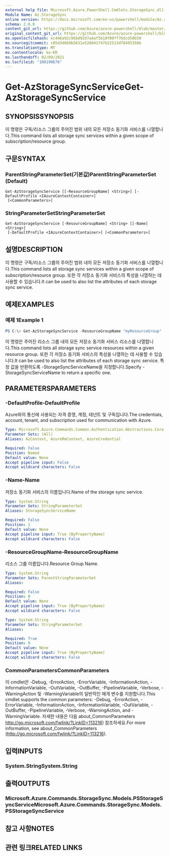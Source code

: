```yaml
---
external help file: Microsoft.Azure.PowerShell.Cmdlets.StorageSync.dll-Help.xml
Module Name: Az.StorageSync
online version: https://docs.microsoft.com/en-us/powershell/module/Az.storagesync/get-Azstoragesyncservice
schema: 2.0.0
content_git_url: https://github.com/Azure/azure-powershell/blob/master/src/StorageSync/StorageSync/help/Get-AzStorageSyncService.md
original_content_git_url: https://github.com/Azure/azure-powershell/blob/master/src/StorageSync/StorageSync/help/Get-AzStorageSyncService.md
ms.openlocfilehash: ec446a92c96bd92d7a4af5610f00ff76dcd50b50
ms.sourcegitcommit: c05d3d669b5631e526841f47b22513d78495350b
ms.translationtype: MT
ms.contentlocale: ko-KR
ms.lasthandoff: 02/09/2021
ms.locfileid: "100190676"
---
```

# <span data-ttu-id="46788-101">Get-AzStorageSyncService</span><span class="sxs-lookup"><span data-stu-id="46788-101">Get-AzStorageSyncService</span></span>

## <span data-ttu-id="46788-102">SYNOPSIS</span><span class="sxs-lookup"><span data-stu-id="46788-102">SYNOPSIS</span></span>
<span data-ttu-id="46788-103">이 명령은 구독/리소스 그룹의 주어진 범위 내의 모든 저장소 동기화 서비스를 나열합니다.</span><span class="sxs-lookup"><span data-stu-id="46788-103">This command lists all storage sync services within a given scope of subscription/resource group.</span></span>

## <span data-ttu-id="46788-104">구문</span><span class="sxs-lookup"><span data-stu-id="46788-104">SYNTAX</span></span>

### <span data-ttu-id="46788-105">ParentStringParameterSet(기본값)</span><span class="sxs-lookup"><span data-stu-id="46788-105">ParentStringParameterSet (Default)</span></span>
```
Get-AzStorageSyncService [[-ResourceGroupName] <String>] [-DefaultProfile <IAzureContextContainer>]
 [<CommonParameters>]
```

### <span data-ttu-id="46788-106">StringParameterSet</span><span class="sxs-lookup"><span data-stu-id="46788-106">StringParameterSet</span></span>
```
Get-AzStorageSyncService [-ResourceGroupName] <String> [[-Name] <String>]
 [-DefaultProfile <IAzureContextContainer>] [<CommonParameters>]
```

## <span data-ttu-id="46788-107">설명</span><span class="sxs-lookup"><span data-stu-id="46788-107">DESCRIPTION</span></span>
<span data-ttu-id="46788-108">이 명령은 구독/리소스 그룹의 주어진 범위 내의 모든 저장소 동기화 서비스를 나열합니다.</span><span class="sxs-lookup"><span data-stu-id="46788-108">This command lists all storage sync services within a given scope of subscription/resource group.</span></span> <span data-ttu-id="46788-109">또한 각 저장소 동기화 서비스의 특성을 나열하는 데 사용할 수 있습니다.</span><span class="sxs-lookup"><span data-stu-id="46788-109">It can be used to also list the attributes of each storage sync service.</span></span>

## <span data-ttu-id="46788-110">예제</span><span class="sxs-lookup"><span data-stu-id="46788-110">EXAMPLES</span></span>

### <span data-ttu-id="46788-111">예제 1</span><span class="sxs-lookup"><span data-stu-id="46788-111">Example 1</span></span>
```powershell
PS C:\> Get-AzStorageSyncService -ResourceGroupName "myResourceGroup"
```

<span data-ttu-id="46788-112">이 명령은 주어진 리소스 그룹 내의 모든 저장소 동기화 서비스 리소스를 나열합니다.</span><span class="sxs-lookup"><span data-stu-id="46788-112">This command lists all storage sync service resources within a given resource group.</span></span> <span data-ttu-id="46788-113">또한 각 저장소 동기화 서비스의 특성을 나열하는 데 사용할 수 있습니다.</span><span class="sxs-lookup"><span data-stu-id="46788-113">It can be used to also list the attributes of each storage sync service.</span></span> <span data-ttu-id="46788-114">특정 값을 반환하도록 -StorageSyncServiceName을 지정합니다.</span><span class="sxs-lookup"><span data-stu-id="46788-114">Specify -StorageSyncServiceName to return a specific one.</span></span>

## <span data-ttu-id="46788-115">PARAMETERS</span><span class="sxs-lookup"><span data-stu-id="46788-115">PARAMETERS</span></span>

### <span data-ttu-id="46788-116">-DefaultProfile</span><span class="sxs-lookup"><span data-stu-id="46788-116">-DefaultProfile</span></span>
<span data-ttu-id="46788-117">Azure와의 통신에 사용되는 자격 증명, 계정, 테넌트 및 구독입니다.</span><span class="sxs-lookup"><span data-stu-id="46788-117">The credentials, account, tenant, and subscription used for communication with Azure.</span></span>

```yaml
Type: Microsoft.Azure.Commands.Common.Authentication.Abstractions.Core.IAzureContextContainer
Parameter Sets: (All)
Aliases: AzContext, AzureRmContext, AzureCredential

Required: False
Position: Named
Default value: None
Accept pipeline input: False
Accept wildcard characters: False
```

### <span data-ttu-id="46788-118">-Name</span><span class="sxs-lookup"><span data-stu-id="46788-118">-Name</span></span>
<span data-ttu-id="46788-119">저장소 동기화 서비스의 이름입니다.</span><span class="sxs-lookup"><span data-stu-id="46788-119">Name of the storage sync service.</span></span>

```yaml
Type: System.String
Parameter Sets: StringParameterSet
Aliases: StorageSyncServiceName

Required: False
Position: 1
Default value: None
Accept pipeline input: True (ByPropertyName)
Accept wildcard characters: False
```

### <span data-ttu-id="46788-120">-ResourceGroupName</span><span class="sxs-lookup"><span data-stu-id="46788-120">-ResourceGroupName</span></span>
<span data-ttu-id="46788-121">리소스 그룹 이름입니다.</span><span class="sxs-lookup"><span data-stu-id="46788-121">Resource Group Name.</span></span>

```yaml
Type: System.String
Parameter Sets: ParentStringParameterSet
Aliases:

Required: False
Position: 0
Default value: None
Accept pipeline input: True (ByPropertyName)
Accept wildcard characters: False
```

```yaml
Type: System.String
Parameter Sets: StringParameterSet
Aliases:

Required: True
Position: 0
Default value: None
Accept pipeline input: True (ByPropertyName)
Accept wildcard characters: False
```

### <span data-ttu-id="46788-122">CommonParameters</span><span class="sxs-lookup"><span data-stu-id="46788-122">CommonParameters</span></span>
<span data-ttu-id="46788-123">이 cmdlet은 -Debug, -ErrorAction, -ErrorVariable, -InformationAction, -InformationVariable, -OutVariable, -OutBuffer, -PipelineVariable, -Verbose, -WarningAction 및 -WarningVariable의 일반적인 매개 변수를 지원합니다.</span><span class="sxs-lookup"><span data-stu-id="46788-123">This cmdlet supports the common parameters: -Debug, -ErrorAction, -ErrorVariable, -InformationAction, -InformationVariable, -OutVariable, -OutBuffer, -PipelineVariable, -Verbose, -WarningAction, and -WarningVariable.</span></span> <span data-ttu-id="46788-124">자세한 내용은 다음 about_CommonParameters http://go.microsoft.com/fwlink/?LinkID=113216) 참조하세요.</span><span class="sxs-lookup"><span data-stu-id="46788-124">For more information, see about_CommonParameters (http://go.microsoft.com/fwlink/?LinkID=113216).</span></span>

## <span data-ttu-id="46788-125">입력</span><span class="sxs-lookup"><span data-stu-id="46788-125">INPUTS</span></span>

### <span data-ttu-id="46788-126">System.String</span><span class="sxs-lookup"><span data-stu-id="46788-126">System.String</span></span>

## <span data-ttu-id="46788-127">출력</span><span class="sxs-lookup"><span data-stu-id="46788-127">OUTPUTS</span></span>

### <span data-ttu-id="46788-128">Microsoft.Azure.Commands.StorageSync.Models.PSStorageSyncService</span><span class="sxs-lookup"><span data-stu-id="46788-128">Microsoft.Azure.Commands.StorageSync.Models.PSStorageSyncService</span></span>

## <span data-ttu-id="46788-129">참고 사항</span><span class="sxs-lookup"><span data-stu-id="46788-129">NOTES</span></span>

## <span data-ttu-id="46788-130">관련 링크</span><span class="sxs-lookup"><span data-stu-id="46788-130">RELATED LINKS</span></span>
